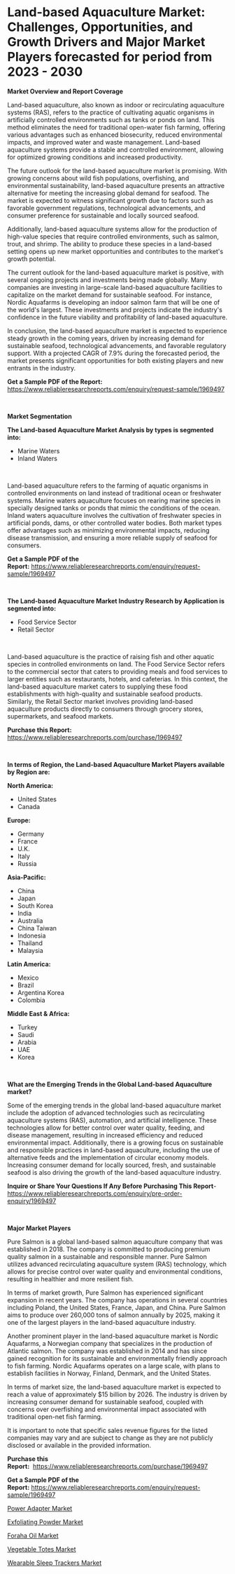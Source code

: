 <p><h1>Land-based Aquaculture Market: Challenges, Opportunities, and Growth Drivers and Major Market Players forecasted for period from 2023 - 2030</h1></p><p><strong>Market Overview and Report Coverage</strong></p>
<p><p>Land-based aquaculture, also known as indoor or recirculating aquaculture systems (RAS), refers to the practice of cultivating aquatic organisms in artificially controlled environments such as tanks or ponds on land. This method eliminates the need for traditional open-water fish farming, offering various advantages such as enhanced biosecurity, reduced environmental impacts, and improved water and waste management. Land-based aquaculture systems provide a stable and controlled environment, allowing for optimized growing conditions and increased productivity.</p><p>The future outlook for the land-based aquaculture market is promising. With growing concerns about wild fish populations, overfishing, and environmental sustainability, land-based aquaculture presents an attractive alternative for meeting the increasing global demand for seafood. The market is expected to witness significant growth due to factors such as favorable government regulations, technological advancements, and consumer preference for sustainable and locally sourced seafood.</p><p>Additionally, land-based aquaculture systems allow for the production of high-value species that require controlled environments, such as salmon, trout, and shrimp. The ability to produce these species in a land-based setting opens up new market opportunities and contributes to the market's growth potential.</p><p>The current outlook for the land-based aquaculture market is positive, with several ongoing projects and investments being made globally. Many companies are investing in large-scale land-based aquaculture facilities to capitalize on the market demand for sustainable seafood. For instance, Nordic Aquafarms is developing an indoor salmon farm that will be one of the world's largest. These investments and projects indicate the industry's confidence in the future viability and profitability of land-based aquaculture.</p><p>In conclusion, the land-based aquaculture market is expected to experience steady growth in the coming years, driven by increasing demand for sustainable seafood, technological advancements, and favorable regulatory support. With a projected CAGR of 7.9% during the forecasted period, the market presents significant opportunities for both existing players and new entrants in the industry.</p></p>
<p><strong>Get a Sample PDF of the Report:</strong> <a href="https://www.reliableresearchreports.com/enquiry/request-sample/1969497">https://www.reliableresearchreports.com/enquiry/request-sample/1969497</a></p>
<p>&nbsp;</p>
<p><strong>Market Segmentation</strong></p>
<p><strong>The Land-based Aquaculture Market Analysis by types is segmented into:</strong></p>
<p><ul><li>Marine Waters</li><li>Inland Waters</li></ul></p>
<p>&nbsp;</p>
<p><p>Land-based aquaculture refers to the farming of aquatic organisms in controlled environments on land instead of traditional ocean or freshwater systems. Marine waters aquaculture focuses on rearing marine species in specially designed tanks or ponds that mimic the conditions of the ocean. Inland waters aquaculture involves the cultivation of freshwater species in artificial ponds, dams, or other controlled water bodies. Both market types offer advantages such as minimizing environmental impacts, reducing disease transmission, and ensuring a more reliable supply of seafood for consumers.</p></p>
<p><strong>Get a Sample PDF of the Report:</strong>&nbsp;<a href="https://www.reliableresearchreports.com/enquiry/request-sample/1969497">https://www.reliableresearchreports.com/enquiry/request-sample/1969497</a></p>
<p>&nbsp;</p>
<p><strong>The Land-based Aquaculture Market Industry Research by Application is segmented into:</strong></p>
<p><ul><li>Food Service Sector</li><li>Retail Sector</li></ul></p>
<p>&nbsp;</p>
<p><p>Land-based aquaculture is the practice of raising fish and other aquatic species in controlled environments on land. The Food Service Sector refers to the commercial sector that caters to providing meals and food services to larger entities such as restaurants, hotels, and cafeterias. In this context, the land-based aquaculture market caters to supplying these food establishments with high-quality and sustainable seafood products. Similarly, the Retail Sector market involves providing land-based aquaculture products directly to consumers through grocery stores, supermarkets, and seafood markets.</p></p>
<p><strong>Purchase this Report:</strong>&nbsp; <a href="https://www.reliableresearchreports.com/purchase/1969497">https://www.reliableresearchreports.com/purchase/1969497</a></p>
<p>&nbsp;</p>
<p><strong>In terms of Region, the Land-based Aquaculture Market Players available by Region are:</strong></p>
<p>
    <p> <strong> North America: </strong>
        <ul>
            <li>United States</li>
            <li>Canada</li>
        </ul>
        </p> 
    <p> <strong> Europe: </strong>
        <ul>
            <li>Germany</li>
            <li>France</li>
            <li>U.K.</li>
            <li>Italy</li>
            <li>Russia</li>
        </ul>
        </p> 
    <p> <strong> Asia-Pacific: </strong>
        <ul>
            <li>China</li>
            <li>Japan</li>
            <li>South Korea</li>
            <li>India</li>
            <li>Australia</li>
            <li>China Taiwan</li>
            <li>Indonesia</li>
            <li>Thailand</li>
            <li>Malaysia</li>
        </ul>
        </p> 
    <p> <strong> Latin America: </strong>
        <ul>
            <li>Mexico</li>
            <li>Brazil</li>
            <li>Argentina Korea</li>
            <li>Colombia</li>
        </ul>
        </p> 
    <p> <strong> Middle East & Africa: </strong>
        <ul>
            <li>Turkey</li>
            <li>Saudi</li>
            <li>Arabia</li>
            <li>UAE</li>
            <li>Korea</li>
        </ul>
    </p>
    </p>
<p>&nbsp;</p>
<p><strong>What are the Emerging Trends in the Global Land-based Aquaculture market?</strong></p>
<p><p>Some of the emerging trends in the global land-based aquaculture market include the adoption of advanced technologies such as recirculating aquaculture systems (RAS), automation, and artificial intelligence. These technologies allow for better control over water quality, feeding, and disease management, resulting in increased efficiency and reduced environmental impact. Additionally, there is a growing focus on sustainable and responsible practices in land-based aquaculture, including the use of alternative feeds and the implementation of circular economy models. Increasing consumer demand for locally sourced, fresh, and sustainable seafood is also driving the growth of the land-based aquaculture industry.</p></p>
<p><strong>Inquire or Share Your Questions If Any Before Purchasing This Report</strong>- <a href="https://www.reliableresearchreports.com/enquiry/pre-order-enquiry/1969497">https://www.reliableresearchreports.com/enquiry/pre-order-enquiry/1969497</a></p>
<p>&nbsp;</p>
<p><strong>Major Market Players</strong></p>
<p><p>Pure Salmon is a global land-based salmon aquaculture company that was established in 2018. The company is committed to producing premium quality salmon in a sustainable and responsible manner. Pure Salmon utilizes advanced recirculating aquaculture system (RAS) technology, which allows for precise control over water quality and environmental conditions, resulting in healthier and more resilient fish.</p><p>In terms of market growth, Pure Salmon has experienced significant expansion in recent years. The company has operations in several countries including Poland, the United States, France, Japan, and China. Pure Salmon aims to produce over 260,000 tons of salmon annually by 2025, making it one of the largest players in the land-based aquaculture industry.</p><p>Another prominent player in the land-based aquaculture market is Nordic Aquafarms, a Norwegian company that specializes in the production of Atlantic salmon. The company was established in 2014 and has since gained recognition for its sustainable and environmentally friendly approach to fish farming. Nordic Aquafarms operates on a large scale, with plans to establish facilities in Norway, Finland, Denmark, and the United States.</p><p>In terms of market size, the land-based aquaculture market is expected to reach a value of approximately $15 billion by 2026. The industry is driven by increasing consumer demand for sustainable seafood, coupled with concerns over overfishing and environmental impact associated with traditional open-net fish farming.</p><p>It is important to note that specific sales revenue figures for the listed companies may vary and are subject to change as they are not publicly disclosed or available in the provided information.</p></p>
<p><strong>Purchase this Report:</strong>&nbsp;&nbsp;<a href="https://www.reliableresearchreports.com/purchase/1969497">https://www.reliableresearchreports.com/purchase/1969497</a></p>
<p></p>
<p><strong>Get a Sample PDF of the Report:</strong>&nbsp;<a href="https://www.reliableresearchreports.com/enquiry/request-sample/1969497">https://www.reliableresearchreports.com/enquiry/request-sample/1969497</a></p>
<p><p><a href="https://medium.com/@horlandkidd/power-adapter-market-comprehensive-assessment-by-type-application-and-geography-8aed445bfbc5">Power Adapter Market</a></p><p><a href="https://medium.com/@thesjenney10210/exfoliating-powder-market-competitive-analysis-market-trends-and-forecast-to-2030-f19fdc221a6a">Exfoliating Powder Market</a></p><p><a href="https://medium.com/@jerez43343/foraha-oil-market-trends-and-market-analysis-forecasted-for-period-2023-2030-be90c44ff1f3">Foraha Oil Market</a></p><p><a href="https://medium.com/@moribenton733320/vegetable-totes-market-trends-forecast-and-competitive-analysis-to-2030-38aedd6800ca">Vegetable Totes Market</a></p><p><a href="https://medium.com/@marvinhug741/wearable-sleep-trackers-market-competitive-analysis-market-trends-and-forecast-to-2030-3cf215ac6139">Wearable Sleep Trackers Market</a></p></p>